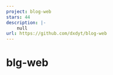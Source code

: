 ```yaml
---
project: blog-web
stars: 44
description: |-
    null
url: https://github.com/dxdyt/blog-web
---
```


# blg-web
